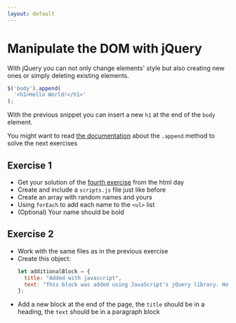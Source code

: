 ```yaml
---
layout: default
---
```

# Manipulate the DOM with jQuery

With jQuery you can not only change elements' style but also creating new ones
or simply deleting existing elements.

```js
$('body').append(
  '<h1>Hello World!</h1>'
);
```

With the previous snippet you can insert a new `h1` at the end of the `body`
element.

You might want to read [the documentation][jquery-append] about the `.append`
method to solve the next exercises

## Exercise 1

- Get your solution of the [fourth exercise][fourth-html-exercise] from the html
  day
- Create and include a `scripts.js` file just like before
- Create an array with random names and yours
- Using `forEach` to add each name to the `<ul>` list
- (Optional) Your name should be bold

## Exercise 2

- Work with the same files as in the previous exercise
- Create this object:
  ```javascript
  let additionalBlock = {
    title: "Added with javascript",
    text: "This block was added using JavaScript's jQuery library. How awesome!"
  };
  ```
- Add a new block at the end of the page, the `title` should be in a heading,
  the `text` should be in a paragraph block

[fourth-html-exercise]: http://stayathome-syllabus.greenfox.academy/week01/exercises/lists-and-texts.html
[jquery-append]: https://api.jquery.com/append/
